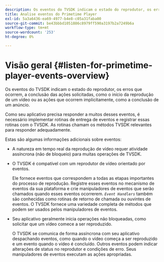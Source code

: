 ```yaml
---
description: Os eventos do TVSDK indicam o estado do reprodutor, os erros que ocorrem, a conclusão das ações solicitadas, como o início da reprodução de um vídeo ou as ações que ocorrem implicitamente, como a conclusão de um anúncio.
title: Analise eventos do Primetime Player
exl-id: 5a3a6436-ea69-4977-b4e8-c05a31faba00
source-git-commit: be43bbbd1051886c8979ff590a3197b2a7249b6a
workflow-type: tm+mt
source-wordcount: '253'
ht-degree: 0%

---
```


# Visão geral {#listen-for-primetime-player-events-overview}

Os eventos do TVSDK indicam o estado do reprodutor, os erros que ocorrem, a conclusão das ações solicitadas, como o início da reprodução de um vídeo ou as ações que ocorrem implicitamente, como a conclusão de um anúncio.

Como seu aplicativo precisa responder a muitos desses eventos, é necessário implementar rotinas de entrega de eventos e registrar essas rotinas com o TVSDK. As rotinas chamam os métodos TVSDK relevantes para responder adequadamente.

Estas são algumas informações adicionais sobre eventos:

* A natureza em tempo real da reprodução de vídeo requer atividade assíncrona (não de bloqueio) para muitas operações de TVSDK.
* O TVSDK é compatível com um reprodutor de vídeo orientado por eventos.

   Ele fornece eventos que correspondem a todas as etapas importantes do processo de reprodução. Registre esses eventos no mecanismo de eventos da sua plataforma e crie manipuladores de eventos que serão chamados quando esses eventos ocorrerem. *`Event Handlers`* também são conhecidas como rotinas de retorno de chamada ou ouvintes de eventos. O TVSDK fornece uma variedade completa de métodos que podem ser usados pelos manipuladores de eventos.
* Seu aplicativo geralmente inicia operações não bloqueadas, como solicitar que um vídeo comece a ser reproduzido.

   O TVSDK se comunica de forma assíncrona com seu aplicativo despachando eventos, como quando o vídeo começa a ser reproduzido e um evento quando o vídeo é concluído. Outros eventos podem indicar alterações de status no reprodutor e condições de erro. Seus manipuladores de eventos executam as ações apropriadas.
